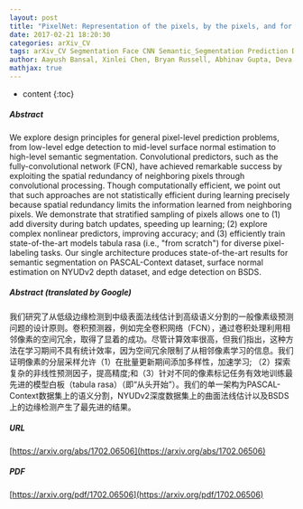 ```yaml
---
layout: post
title: "PixelNet: Representation of the pixels, by the pixels, and for the pixels"
date: 2017-02-21 18:20:30
categories: arXiv_CV
tags: arXiv_CV Segmentation Face CNN Semantic_Segmentation Prediction Detection
author: Aayush Bansal, Xinlei Chen, Bryan Russell, Abhinav Gupta, Deva Ramanan
mathjax: true
---
```


* content
{:toc}

##### Abstract
We explore design principles for general pixel-level prediction problems, from low-level edge detection to mid-level surface normal estimation to high-level semantic segmentation. Convolutional predictors, such as the fully-convolutional network (FCN), have achieved remarkable success by exploiting the spatial redundancy of neighboring pixels through convolutional processing. Though computationally efficient, we point out that such approaches are not statistically efficient during learning precisely because spatial redundancy limits the information learned from neighboring pixels. We demonstrate that stratified sampling of pixels allows one to (1) add diversity during batch updates, speeding up learning; (2) explore complex nonlinear predictors, improving accuracy; and (3) efficiently train state-of-the-art models tabula rasa (i.e., "from scratch") for diverse pixel-labeling tasks. Our single architecture produces state-of-the-art results for semantic segmentation on PASCAL-Context dataset, surface normal estimation on NYUDv2 depth dataset, and edge detection on BSDS.

##### Abstract (translated by Google)
我们研究了从低级边缘检测到中级表面法线估计到高级语义分割的一般像素级预测问题的设计原则。卷积预测器，例如完全卷积网络（FCN），通过卷积处理利用相邻像素的空间冗余，取得了显着的成功。尽管计算效率很高，但我们指出，这种方法在学习期间不具有统计效率，因为空间冗余限制了从相邻像素学习的信息。我们证明像素的分层采样允许（1）在批量更新期间添加多样性，加速学习; （2）探索复杂的非线性预测因子，提高精度;和（3）针对不同的像素标记任务有效地训练最先进的模型白板（tabula rasa）（即“从头开始”）。我们的单一架构为PASCAL-Context数据集上的语义分割，NYUDv2深度数据集上的曲面法线估计以及BSDS上的边缘检测产生了最先进的结果。

##### URL
[https://arxiv.org/abs/1702.06506](https://arxiv.org/abs/1702.06506)

##### PDF
[https://arxiv.org/pdf/1702.06506](https://arxiv.org/pdf/1702.06506)

